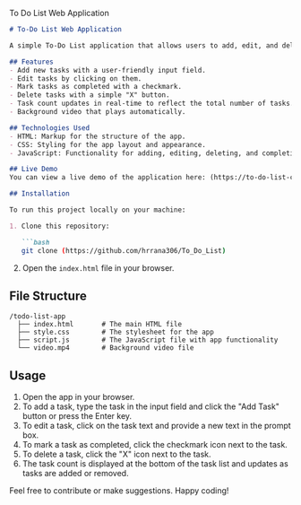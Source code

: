
To Do List Web Application

```markdown
# To-Do List Web Application

A simple To-Do List application that allows users to add, edit, and delete tasks. The app also features a background video and task completion tracking. Built with HTML, CSS, and JavaScript, this app is a perfect project for beginners.

## Features
- Add new tasks with a user-friendly input field.
- Edit tasks by clicking on them.
- Mark tasks as completed with a checkmark.
- Delete tasks with a simple "X" button.
- Task count updates in real-time to reflect the total number of tasks.
- Background video that plays automatically.

## Technologies Used
- HTML: Markup for the structure of the app.
- CSS: Styling for the app layout and appearance.
- JavaScript: Functionality for adding, editing, deleting, and completing tasks.

## Live Demo
You can view a live demo of the application here: (https://to-do-list-chi-snowy.vercel.app/).

## Installation

To run this project locally on your machine:

1. Clone this repository:

   ```bash
   git clone (https://github.com/hrrana306/To_Do_List)
   ```

2. Open the `index.html` file in your browser.

## File Structure

```
/todo-list-app
  ├── index.html       # The main HTML file
  ├── style.css        # The stylesheet for the app
  ├── script.js        # The JavaScript file with app functionality
  └── video.mp4        # Background video file
```

## Usage

1. Open the app in your browser.
2. To add a task, type the task in the input field and click the "Add Task" button or press the Enter key.
3. To edit a task, click on the task text and provide a new text in the prompt box.
4. To mark a task as completed, click the checkmark icon next to the task.
5. To delete a task, click the "X" icon next to the task.
6. The task count is displayed at the bottom of the task list and updates as tasks are added or removed.


Feel free to contribute or make suggestions. Happy coding!
